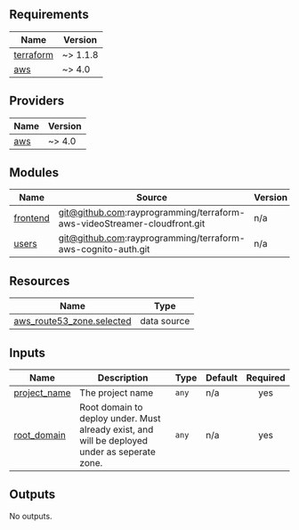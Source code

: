 <!-- BEGIN_TF_DOCS -->
## Requirements

| Name | Version |
|------|---------|
| <a name="requirement_terraform"></a> [terraform](#requirement\_terraform) | ~> 1.1.8 |
| <a name="requirement_aws"></a> [aws](#requirement\_aws) | ~> 4.0 |

## Providers

| Name | Version |
|------|---------|
| <a name="provider_aws"></a> [aws](#provider\_aws) | ~> 4.0 |

## Modules

| Name | Source | Version |
|------|--------|---------|
| <a name="module_frontend"></a> [frontend](#module\_frontend) | git@github.com:rayprogramming/terraform-aws-videoStreamer-cloudfront.git | n/a |
| <a name="module_users"></a> [users](#module\_users) | git@github.com:rayprogramming/terraform-aws-cognito-auth.git | n/a |

## Resources

| Name | Type |
|------|------|
| [aws_route53_zone.selected](https://registry.terraform.io/providers/hashicorp/aws/latest/docs/data-sources/route53_zone) | data source |

## Inputs

| Name | Description | Type | Default | Required |
|------|-------------|------|---------|:--------:|
| <a name="input_project_name"></a> [project\_name](#input\_project\_name) | The project name | `any` | n/a | yes |
| <a name="input_root_domain"></a> [root\_domain](#input\_root\_domain) | Root domain to deploy under. Must already exist, and will be deployed under as seperate zone. | `any` | n/a | yes |

## Outputs

No outputs.
<!-- END_TF_DOCS -->